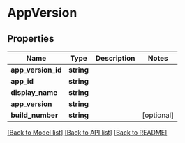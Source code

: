 # AppVersion

## Properties
Name | Type | Description | Notes
------------ | ------------- | ------------- | -------------
**app_version_id** | **string** |  | 
**app_id** | **string** |  | 
**display_name** | **string** |  | 
**app_version** | **string** |  | 
**build_number** | **string** |  | [optional] 

[[Back to Model list]](../README.md#documentation-for-models) [[Back to API list]](../README.md#documentation-for-api-endpoints) [[Back to README]](../README.md)


